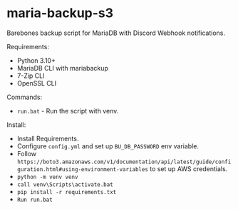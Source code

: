 # maria-backup-s3
Barebones backup script for MariaDB with Discord Webhook notifications.

Requirements:
- Python 3.10+
- MariaDB CLI with mariabackup
- 7-Zip CLI
- OpenSSL CLI

Commands:
- `run.bat` - Run the script with venv.

Install:
- Install Requirements.
- Configure `config.yml` and set up `BU_DB_PASSWORD` env variable.
- Follow `https://boto3.amazonaws.com/v1/documentation/api/latest/guide/configuration.html#using-environment-variables` to set up AWS credentials.
- `python -m venv venv`
- `call venv\Scripts\activate.bat`
- `pip install -r requirements.txt`
- `Run run.bat`
